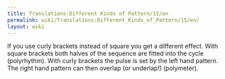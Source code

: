 ```yaml
---
title: Translations:Different Kinds of Pattern/15/en
permalink: wiki/Translations:Different_Kinds_of_Pattern/15/en/
layout: wiki
---
```


If you use curly brackets instead of square you get a different effect.
With square brackets both halves of the sequence are fitted into the
cycle (polyrhythm). With curly brackets the pulse is set by the left
hand pattern. The right hand pattern can then overlap (or underlap!)
(polymeter).
